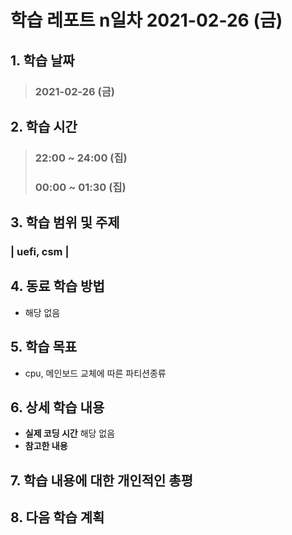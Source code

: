 # 학습 레포트 n일차 2021-02-26 (금)

## 1. 학습 날짜
> ### 2021-02-26 (금)

## 2. 학습 시간
> ### 22:00 ~ 24:00 (집)
> ### 00:00 ~ 01:30 (집)

## 3. 학습 범위 및 주제
### | uefi, csm |

## 4. 동료 학습 방법
- 해당 없음

## 5. 학습 목표
- cpu, 메인보드 교체에 따른 파티션종류

## 6. 상세 학습 내용
- **실제 코딩 시간** 해당 없음
- **참고한 내용** 

### 

## 7. 학습 내용에 대한 개인적인 총평

## 8. 다음 학습 계획
